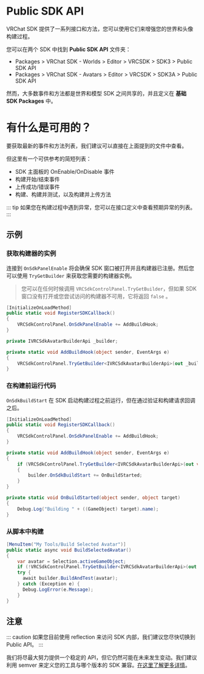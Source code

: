 # Public SDK API

VRChat SDK 提供了一系列接口和方法，您可以使用它们来增强您的世界和头像构建过程。

您可以在两个 SDK 中找到 **Public SDK API** 文件夹：

- Packages > VRChat SDK - Worlds > Editor > VRCSDK > SDK3 > Public SDK API
- Packages > VRChat SDK - Avatars > Editor > VRCSDK > SDK3A > Public SDK API

然而，大多数事件和方法都是世界和模型 SDK 之间共享的，并且定义在 **基础 SDK Packages** 中。

# 有什么是可用的？

要获取最新的事件和方法列表，我们建议可以直接在上面提到的文件中查看。

但这里有一个可供参考的简短列表：

-  SDK 主面板的 OnEnable/OnDisable 事件
- 构建开始/结束事件
- 上传成功/错误事件
- 构建、构建并测试，以及构建并上传方法

::: tip
如果您在构建过程中遇到异常，您可以在接口定义中查看预期异常的列表。
:::
## 示例

### 获取构建器的实例

连接到 `OnSdkPanelEnable` 将会确保 SDK 窗口被打开并且构建器已注册。然后您可以使用 `TryGetBuilder` 来获取您需要的构建器实例。

> 您可以在任何时候调用 `VRCSdkControlPanel.TryGetBuilder`，但如果 SDK 窗口没有打开或您尝试访问的构建器不可用，它将返回 `false` 。

```csharp
[InitializeOnLoadMethod]
public static void RegisterSDKCallback()
{
    VRCSdkControlPanel.OnSdkPanelEnable += AddBuildHook;
}

private IVRCSdkAvatarBuilderApi _builder;

private static void AddBuildHook(object sender, EventArgs e)
{
    VRCSdkControlPanel.TryGetBuilder<IVRCSdkAvatarBuilderApi>(out _builder);
}
```

### 在构建前运行代码

`OnSdkBuildStart` 在 SDK 启动构建过程之前运行，但在通过验证和构建请求回调之后。

```csharp
[InitializeOnLoadMethod]
public static void RegisterSDKCallback()
{
    VRCSdkControlPanel.OnSdkPanelEnable += AddBuildHook;
}

private static void AddBuildHook(object sender, EventArgs e)
{
    if (VRCSdkControlPanel.TryGetBuilder<IVRCSdkAvatarBuilderApi>(out var builder))
    {
        builder.OnSdkBuildStart += OnBuildStarted;
    }
}

private static void OnBuildStarted(object sender, object target)
{
    Debug.Log("Building " + ((GameObject) target).name);
}
```

### 从脚本中构建

```csharp
[MenuItem("My Tools/Build Selected Avatar")]
public static async void BuildSelectedAvatar()
{
    var avatar = Selection.activeGameObject;
    if (!VRCSdkControlPanel.TryGetBuilder<IVRCSdkAvatarBuilderApi>(out var builder)) return;
    try {
      await builder.BuildAndTest(avatar);
    } catch (Exception e) {
      Debug.LogError(e.Message);
    }
}
```
## 注意
::: caution
如果您目前使用 reflection 来访问 SDK 内部，我们建议您尽快切换到 Public API。
:::

我们将尽最大努力提供一个稳定的 API，但它仍然可能在未来发生变动。我们建议利用 semver 来定义您的工具与哪个版本的 SDK 兼容。[在这里了解更多详情](https://vcc.docs.vrchat.com/vpm/packages/#versions-and-ranges)。
